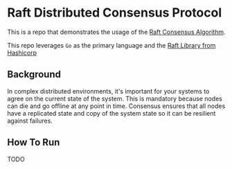 # Raft Distributed Consensus Protocol

This is a repo that demonstrates the usage of the [Raft Consensus Algorithm](https://raft.github.io/raft.pdf). 

This repo leverages `Go` as the primary language and the [Raft Library from Hashicorp](https://github.com/hashicorp/raft)

## Background

In complex distributed environments, it's important for your systems to agree on the current state of the system. This is mandatory because nodes can die and go offline at any point in time. Consensus ensures that all nodes have a replicated state and copy of the system state so it can be resilient against failures.

## How To Run

TODO